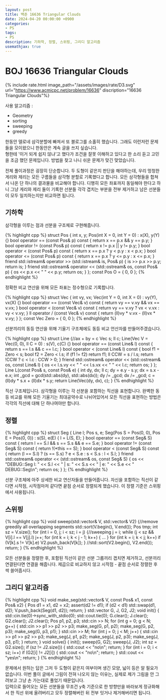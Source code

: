 ```yaml
---
layout: post
title: 백준 16636 Triangular Clouds
date: 2024-04-20 00:00:00 +0900
categories:
- PS
tags:
- PS
description: 기하학, 정렬, 스위핑, 그리디 알고리즘
usemathjax: true
---
```


# BOJ 16636 Triangular Clouds

{% include rate.html image_path="/assets/images/rate/D3.svg" url="https://www.acmicpc.net/problem/16636" discription="16636 Triangular Clouds"%}

사용 알고리즘 :
- Geometry
- sorting
- sweeping
- greedy

한동안 델로네 삼각분할에 빠져서 또 블로그를 소홀히 했습니다. 그래도 이런저런 문제들을 모이왔으니 한동안은 계속 글을 쓰지 싶습니다.<br/> 형한테 '이거 되게 쉽지 않냐'고 했다가 조건을 잘못 이해하고 있다고 한 소리 듣고 고민을 조금 했던 문제입니다. 방법을 찾고 나니 쉬운 문제가 맞긴 맞았습니다.

전체 풀이과정은 굉장히 단순합니다. 두 도형이 같은지 판단을 해야하는데, 우리 멍청한 게리와 제리는 모든 구름들을 삼각형 분할로 기록했다고 합니다. 모든 삼각형들을 합쳐서 나온 단 하나의 결과물을 비교해야 합니다. 디행히 모든 좌표까지 동일해야 한다고 하니 그냥 게리와 제리 둘이 기록한 선분들 각각 겹치는 부분을 전부 제거하고 남은 선분들이 모두 일치하는지만 비교하면 됩니다.

## 기하학

삼각형을 이루는 점과 선분을 구조체로 구현해줍니다.

{% highlight cpp %}
struct Pos {
    int x, y;
    Pos(int X = 0, int Y = 0) : x(X), y(Y) {}
    bool operator == (const Pos& p) const { return x == p.x && y == p.y; }
    bool operator != (const Pos& p) const { return x != p.x || y != p.y; }
    bool operator < (const Pos& p) const { return x == p.x ? y < p.y : x < p.x; }
    bool operator <= (const Pos& p) const { return x == p.x ? y <= p.y : x <= p.x; }
    friend std::istream& operator >> (std::istream& is, Pos& p) {
        is >> p.x >> p.y;
        return is;
    }
    friend std::ostream& operator << (std::ostream& os, const Pos& p) {
        os << p.x << " " << p.y;
        return os;
    }
}; const Pos O = { 0, 0 };
{% endhighlight %}

정확한 비교 연산을 위해 모든 좌표는 정수형으로 기록합니다.

{% highlight cpp %}
struct Vec {
    int vy, vx;
    Vec(int Y = 0, int X = 0) : vy(Y), vx(X) {}
    bool operator == (const Vec& v) const { return vy == v.vy && vx == v.vx; }
    bool operator < (const Vec& v) const { return vy == v.vy ? vx < v.vx : vy < v.vy; }
    ll operator / (const Vec& v) const { return (ll)vy * v.vx - (ll)vx * v.vy; }
}; const Vec Zero = { 0, 0 };
{% endhighlight %}

선분끼리의 동등 연산을 위해 기울기 구조체에도 동등 비교 언산자를 만들어주겠습니다.

{% highlight cpp %}
struct Line {//ax + by = c
    Vec s;
    ll c;
    Line(Vec V = Vec(0, 0), ll C = 0) : s(V), c(C) {}
    bool operator == (const Line& l) const { return s == l.s && c == l.c; }
    bool operator < (const Line& l) const {
        bool f1 = Zero < s;
        bool f2 = Zero < l.s;
        if (f1 != f2) return f1;
        ll CCW = s / l.s;
        return !CCW ? c < l.c : CCW > 0;
    }
    friend std::ostream& operator << (std::ostream& os, const Line& l) {
        os << l.s.vy << " " << l.s.vx << " " << l.c;
        return os;
    }
};
Line L(const Pos& s, const Pos& e) {
    int dy, dx; ll c;
    dy = e.y - s.y;
    dx = s.x - e.x;
    int _gcd = gcd(std::abs(dy), std::abs(dx));
    dy /= _gcd; dx /= _gcd;
    c = (ll)dy * s.x + (ll)dx * s.y;
    return Line(Vec(dy, dx), c);
}
{% endhighlight %}

직선 구조체입니다. 삼각형을 이루는 각 선분을 포함하는 직선을 표현합니다. 완벽한 동등 비교를 위해 모든 기울기는 최대공약수로 나뉘어있어서 모든 직선을 표현하는 방법은 각각의 직선에 대해 단 하나여야만 합니다.

## 정렬

{% highlight cpp %}
struct Seg {
    Line l;
    Pos s, e;
    Seg(Pos S = Pos(0, 0), Pos E = Pos(0, 0)) : s(S), e(E) { l = L(S, E); }
    bool operator == (const Seg& S) const { return l == S.l && s == S.s && e == S.e; }
    bool operator != (const Seg& S) const { return !(*this == S); }
    bool operator < (const Seg& S) const { return (l == S.l) ? (s == S.s) ? e < S.e : s < S.s : l < S.l; }
    friend std::ostream& operator << (std::ostream& os, const Seg& S) {
        os << "DEBUG::Seg l: " << S.l << " | s: " << S.s << " | e: " << S.e << " DEBUG::Seg\n";
        return os;
    }
};
{% endhighlight %}

선분 구조체에 아주 상세한 비교 연산자들을 만들어줍니다. 자신을 포함하는 직선이 같다면 시작점, 시작점마저 같다면 끝점 순서로 정렬되게 했습니다. 이 정렬 기준은 스위핑에서 사용됩니다.

## 스위핑

{% highlight cpp %}
void sweep(std::vector<Seg>& V, std::vector<Seg>& V2) {//remove greedily all overlapping segments
    std::sort(V.begin(), V.end());
    Pos tmp;
    int sz = V.size();
    for (int i = 0, j; i < sz; i = j) {//sweeping
        j = i;
	    while (j < sz && V[i].l == V[j].l) j++;
	    for (int k = i; k < j - 1; k++) {
            ...
        }
        for (int k = i; k < j; k++) if (V[k].s != V[k].e) V2.push_back(V[k]);
    }
    //std::sort(V2.begin(), V2.end());
    return;
}
{% endhighlight %}

모든 선분들을 정렬한 후, 포함된 직선이 같은 선분 그룹끼리 겹치면 제거하고, 선분끼리 연결된다면 연결을 해줍니다. 제곱으로 비교하지 않고 시작점 - 끝점 순서로 정렬한 후 싹 쓸어줍시다.

## 그리디 알고리즘

{% highlight cpp %}
void make_seg(std::vector<Seg>& V, const Pos& x1, const Pos& x2) {
    Pos d1 = x1, d2 = x2;
    assert(d2 != d1);
    if (d2 < d1) std::swap(d1, d2);
    V.push_back(Seg(d1, d2));
    return;
}
std::vector<Seg> G, J, G2, J2;
void init() {
    std::cin.tie(0)->sync_with_stdio(0);
    std::cout.tie(0);
    G.clear();
    J.clear();
    G2.clear();
    J2.clear();
    Pos p1, p2, p3;
    std::cin >> N;
    for (int g = 0; g < N; g++) {
        std::cin >> p1 >> p2 >> p3;
        make_seg(G, p1, p2);
        make_seg(G, p2, p3);
        make_seg(G, p3, p1);
    }
    std::cin >> M;
    for (int j = 0; j < M; j++) {
        std::cin >> p1 >> p2 >> p3;
        make_seg(J, p1, p2);
        make_seg(J, p2, p3);
        make_seg(J, p3, p1);
    }
    return;
}
void solve() {
    init();
    sweep(G, G2);
    sweep(J, J2);
    int sz = G2.size();
    if (sz != J2.size()) { std::cout << "no\n"; return; }
    for (int i = 0; i < sz; i++) if (G2[i] != J2[i]) { std::cout << "no\n"; return; }
    std::cout << "yes\n";
    return;
}
{% endhighlight %}

문제에서 원하는 답은 그저 두 도형이 같은지 여부이며 생긴 모양, 넓이 등은 알 필요가 없습니다. 이번 풀이 글에서 그림이 전혀 나오지 않는 이유는, 실제로 제가 그림을 안 그려보고 그냥 손 가는대로 풀었기 때문입니다.<br/> 입력으로 들어오는 모든 선분들을 무조건 y축 기준으로 한 방향만을 바라보게 정규화해서 한 직선 위에 올려버리고 모두 정렬해버린 뒤 전부 잇거나 제거해버리면 됩니다.
<br/>
